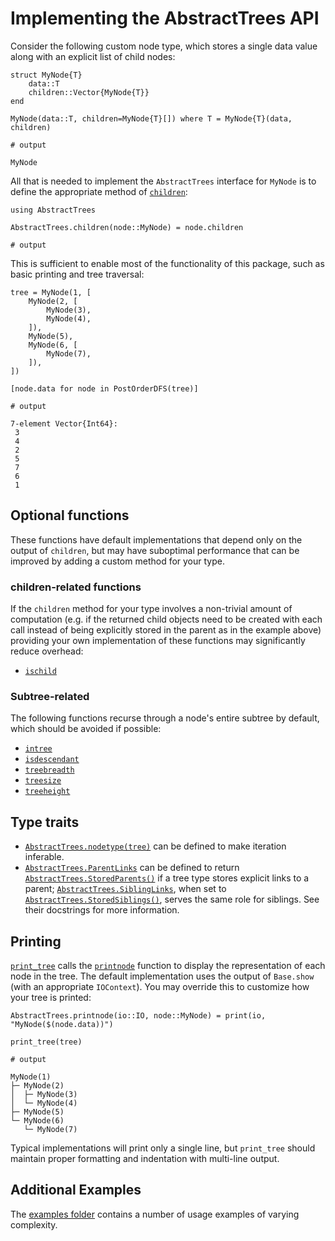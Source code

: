 # Implementing the AbstractTrees API


Consider the following custom node type, which stores a single data value along with an explicit
list of child nodes:


```jldoctest mynode; output = false
struct MyNode{T}
    data::T
    children::Vector{MyNode{T}}
end

MyNode(data::T, children=MyNode{T}[]) where T = MyNode{T}(data, children)

# output

MyNode
```


All that is needed to implement the `AbstractTrees` interface for `MyNode` is to define the
appropriate method of [`children`](@ref):


```jldoctest mynode; output = false
using AbstractTrees

AbstractTrees.children(node::MyNode) = node.children

# output
```


This is sufficient to enable most of the functionality of this package, such as basic printing and
tree traversal:


```jldoctest mynode
tree = MyNode(1, [
    MyNode(2, [
        MyNode(3),
        MyNode(4),
    ]),
    MyNode(5),
    MyNode(6, [
        MyNode(7),
    ]),
])

[node.data for node in PostOrderDFS(tree)]

# output

7-element Vector{Int64}:
 3
 4
 2
 5
 7
 6
 1
```


## Optional functions

These functions have default implementations that depend only on the output of `children`, but may
have suboptimal performance that can be improved by adding a custom method for your type.


### children-related functions

If the `children` method for your type involves a non-trivial amount of computation (e.g. if the
returned child objects need to be created with each call instead of being explicitly stored in the
parent as in the example above) providing your own implementation of these functions may
significantly reduce overhead:

* [`ischild`](@ref)


### Subtree-related

The following functions recurse through a node's entire subtree by default, which should be avoided
if possible:

* [`intree`](@ref)
* [`isdescendant`](@ref)
* [`treebreadth`](@ref)
* [`treesize`](@ref)
* [`treeheight`](@ref)


## Type traits

* [`AbstractTrees.nodetype(tree)`](@ref) can be defined to make iteration inferable.
* [`AbstractTrees.ParentLinks`](@ref) can be defined to return [`AbstractTrees.StoredParents()`](@ref) if a tree type stores explicit links to a parent; [`AbstractTrees.SiblingLinks`](@ref), when set to [`AbstractTrees.StoredSiblings()`](@ref), serves the same role for siblings. See their docstrings for more information.


## Printing

[`print_tree`](@ref) calls the [`printnode`](@ref) function to display the representation of each
node in the tree. The default implementation uses the output of `Base.show` (with an appropriate
`IOContext`). You may override this to customize how your tree is printed:

```jldoctest mynode
AbstractTrees.printnode(io::IO, node::MyNode) = print(io, "MyNode($(node.data))")

print_tree(tree)

# output

MyNode(1)
├─ MyNode(2)
│  ├─ MyNode(3)
│  └─ MyNode(4)
├─ MyNode(5)
└─ MyNode(6)
   └─ MyNode(7)
```

Typical implementations will print only a single line, but `print_tree` should maintain proper
formatting and indentation with multi-line output.


## Additional Examples

The [examples folder](https://github.com/JuliaCollections/AbstractTrees.jl/tree/master/examples) contains a number of usage examples of varying complexity.

